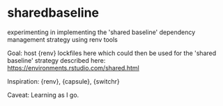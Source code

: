 # sharedbaseline

experimenting in implementing the 'shared baseline' dependency management strategy using renv tools

Goal: host {renv} lockfiles here which could then be used for the 'shared baseline' strategy described here: https://environments.rstudio.com/shared.html

Inspiration: {renv}, {capsule}, {switchr}

Caveat: Learning as I go.
